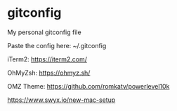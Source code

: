 # gitconfig
My personal gitconfig file

Paste the config here: ~/.gitconfig

iTerm2: https://iterm2.com/

OhMyZsh: https://ohmyz.sh/

OMZ Theme: https://github.com/romkatv/powerlevel10k

https://www.swyx.io/new-mac-setup
